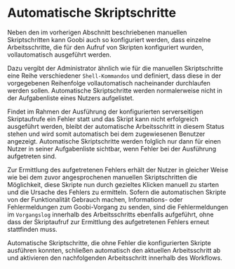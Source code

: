 # Automatische Skriptschritte

Neben den im vorherigen Abschnitt beschriebenen manuellen Skriptschritten kann Goobi auch so konfiguriert werden, dass einzelne Arbeitsschritte, die für den Aufruf von Skripten konfiguriert wurden, vollautomatisch ausgeführt werden.

Dazu vergibt der Administrator ähnlich wie für die manuellen Skriptschritte eine Reihe verschiedener `Shell-Kommandos` und definiert, dass diese in der vorgegebenen Reihenfolge vollautomatisch nacheinander durchlaufen werden sollen. Automatische Skriptschritte werden normalerweise nicht in der Aufgabenliste eines Nutzers aufgelistet. 

Findet im Rahmen der Ausführung der konfigurierten serverseitigen Skriptaufrufe ein Fehler statt und das Skript kann nicht erfolgreich ausgeführt werden, bleibt der automatische Arbeitsschritt in diesem Status stehen und wird somit automatisch bei dem zugewiesenen Benutzer angezeigt. Automatische Skriptschritte werden folglich nur dann für einen Nutzer in seiner Aufgabenliste sichtbar, wenn Fehler bei der Ausführung aufgetreten sind. 

Zur Ermittlung des aufgetretenen Fehlers erhält der Nutzer in gleicher Weise wie bei dem zuvor angesprochenen manuellen Skriptschritten die Möglichkeit, diese Skripte nun durch gezieltes Klicken manuell zu starten und die Ursache des Fehlers zu ermitteln. Sofern die automatischen Skripte von der Funktionalität Gebrauch machen, Informations- oder Fehlermeldungen zum Goobi-Vorgang zu senden, sind die Fehlermeldungen im `Vorgangslog` innerhalb des Arbeitsschritts ebenfalls aufgeführt, ohne dass der Skriptaufruf zur Ermittlung des aufgetretenen Fehlers erneut stattfinden muss.

Automatische Skriptschritte, die ohne Fehler die konfigurierten Skripte ausführen konnten, schließen automatisch den aktuellen Arbeitsschritt ab und aktivieren den nachfolgenden Arbeitsschritt innerhalb des Workflows.